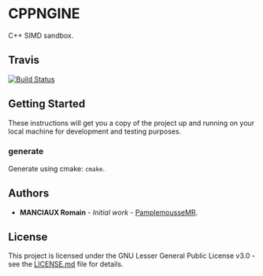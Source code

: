 # CPPNGINE

C++ SIMD sandbox.

## Travis

[![Build Status](https://travis-ci.com/PamplemousseMR/SIMDNGINE.svg?branch=master)](https://travis-ci.com/PamplemousseMR/SIMDNGINE)

## Getting Started

These instructions will get you a copy of the project up and running on your local machine for development and testing purposes.

### generate

Generate using cmake: `cmake`.

## Authors

* **MANCIAUX Romain** - *Initial work* - [PamplemousseMR](https://github.com/PamplemousseMR).

## License

This project is licensed under the GNU Lesser General Public License v3.0 - see the [LICENSE.md](LICENSE.md) file for details.
